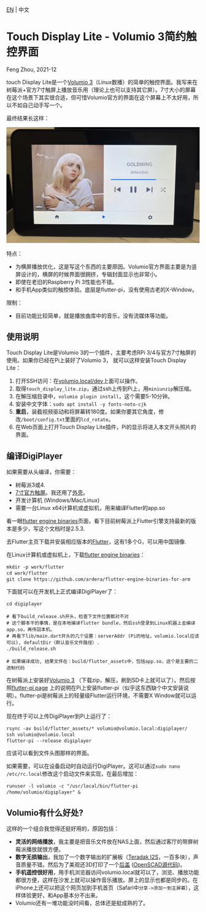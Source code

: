 [EN](READM.md) | 中文

# Touch Display Lite - Volumio 3简约触控界面

Feng Zhou, 2021-12

touch Display Lite是一个[Volumio 3](https://volumio.com/)（Linux数播）的简单的触控界面。我写来在树莓派+官方7寸触屏上播放音乐用（理论上也可以支持其它屏）。7寸大小的屏幕在这个场景下其实很合适，但可惜Volumio官方的界面在这个屏幕上不太好用，所以不如自己动手写一个。

最终结果长这样：

<img src="doc/digiplayer.jpeg" width="600">

特点：
 * 为横屏播放优化，这是写这个东西的主要原因。Volumio官方界面主要是为竖屏设计的，横屏的时候界面很拥挤，专辑封面显示也非常小。
 * 即使在老旧的Raspberry Pi 3性能也不错。
 * 和手机App类似的触控体验。底层是flutter-pi，没有使用古老的X-Window。

限制：
 * 目前功能比较简单，就是播放曲库中的音乐，没有流媒体等功能。

## 使用说明
 
Touch Display Lite是Volumio 3的一个插件，主要考虑RPi 3/4与官方7寸触屏的使用。如果你已经在Pi上装好了Volumio 3，
就可以这样安装Touch Display Lite：

 1. 打开SSH访问：在[volumio.local/dev](http://volumio.local/dev)上面可以操作。
 2. 取得`touch_display_lite.zip`，通过ssh上传到Pi上，用`miniunzip`解压缩。
 3. 在解压缩目录中，`volumio plugin install`，这个需要5-10分钟。
 4. 安装中文字体：`sudo apt install -y fonts-noto-cjk`
 5. **重启**，装截视频驱动和将屏幕转180度。如果你要其它角度，修改`/boot/config.txt`里面的`lcd_rotate`。
 6. 在Web页面上打开Touch Display Lite插件，Pi的显示将进入本文开头照片的界面。

## 编译DigiPlayer

如果需要从头编译，你需要：

 * 树莓派3或4.
 * [7寸官方触屏](https://www.raspberrypi.com/products/raspberry-pi-touch-display/)。我还用了[外壳](https://www.amazon.com/Raspberry-Pi-7-Inch-Touch-Screen/dp/B01GQFUWIC)。
 * 开发计算机 (Windows/Mac/Linux)
 * 需要一台Linux x64计算机或虚拟机，用来编译Flutter的app.so

看一眼[flutter engine binaries](https://github.com/ardera/flutter-engine-binaries-for-arm)页面，看下目前树莓派上Flutter引擎支持最新的版本是多少，写这个文档时是2.5.3.

去Flutter主页下载并安装相应版本的[Flutter](https://docs.flutter.dev/development/tools/sdk/releases)，这有1多个G，可以用中国镜像.

在Linux计算机或虚拟机上，下载[flutter engine binaries](https://github.com/ardera/flutter-engine-binaries-for-arm)：
```
mkdir -p work/flutter
cd work/flutter
git clone https://github.com/ardera/flutter-engine-binaries-for-arm
```

下面就可以在开发机上正式编译DigiPlayer了：
```
cd digiplayer

# 看下build_release.sh开头，检查下文件位置都对不对
# 这个脚本干的事情，是在本地编译flutter bundle，然后ssh登录到Linux机器上去编译app.so，再传回本机。
# 再看下lib/main.dart开头的几个设置：serverAddr (Pi的地址，volumio.local应该可以), defaultDir（默认音乐文件路径）.
./build_release.sh

# 如果编译成功, 结果文件在：build/flutter_assets中，包括app.so，这个是主要的二进制代码
```

在树莓派上安装好[Volumio 3](https://volumio.lpages.co/volumio-3/) （下载zip，解压，刷到SD卡上就可以了）。然后按照[flutter-pi page](https://github.com/ardera/flutter-pi) 上的说明在Pi上安装flutter-pi（似乎这东西缺个中文安装说明）。flutter-pi是树莓派上的轻量级Flutter运行环境，不需要X Window就可以运行。

现在终于可以上传DigiPlayer到Pi上运行了：
```
rsync -av build/flutter_assets/* volumio@volumio.local:digiplayer/
ssh volumio@volumio.local
flutter-pi --release digiplayer
```

应该可以看到文件头图那样的界面。

如果需要，可以在设备启动时自动运行DigiPlayer。这可以通过`sudo nano /etc/rc.local`修改这个启动文件来实现，在最后增加：
```
runuser -l volumio -c "/usr/local/bin/flutter-pi /home/volumio/digiplayer" &
```

## Volumio有什么好处?

这样的一个组合我觉得还挺好用的，原因包括：

 * **灵活的网络播放**，我主要是把音乐文件放在NAS上面，然后通过客厅的带屏树莓派播放就很方便。
 * **数字无损输出**，我加了一个数字输出的扩展板（[Teradak I2S](https://item.taobao.com/item.htm?spm=a1z09.2.0.0.14fc2e8d0yaAi8&id=596093222906&_u=b2m28ph86a8)，一百多块），声音质量不错。然后为了美观还3D打印了一个[后盖](tools/case/case_side.jpg) ([OpenSCAD源代码](tools/case/))。
 * **手机遥控很好用**，用手机浏览器访问volumio.local就可以了，浏览、播放功能都很方便，这样在沙发上就可以操作音乐播放。屏上的显示也都是同步的。在iPhone上还可以把这个网页加到手机首页（Safari中`分享->添加一到主屏幕`），这样体验更好，和App基本分不出来。
 * Volumio还有一堆功能没时间看，总体还是挺成熟的了。